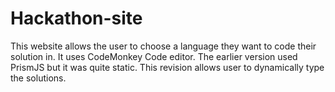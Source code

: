 # Hackathon-site
This website allows the user to choose a language they want to code their solution in. It uses CodeMonkey Code editor. The earlier version used PrismJS but it was quite static. This revision allows user to dynamically type the solutions.
